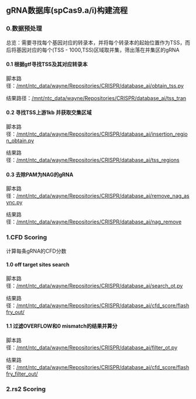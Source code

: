 ## gRNA数据库(spCas9.a/i)构建流程

### 0.数据预处理
总览：需要寻找每个基因对应的转录本，并将每个转录本的起始位置作为TSS，而后将基因对应的每个(TSS - 1000,TSS)区域取并集，筛出落在并集区的gRNA

#### 0.1 根据gtf寻找TSS及其对应转录本
脚本路径：[/mnt/ntc_data/wayne/Repositories/CRISPR/database_ai/obtain_tss.py](./obtain_tss.py)

结果路径：[/mnt/ntc_data/wayne/Repositories/CRISPR/database_ai/tss_tran](./tss_tran)

#### 0.2 寻找TSS上游1kb 并获取交集区域
脚本路径：[/mnt/ntc_data/wayne/Repositories/CRISPR/database_ai/insertion_region_obtain.py](./insertion_region_obtain.py)

结果路径：[/mnt/ntc_data/wayne/Repositories/CRISPR/database_ai/tss_regions](./tss_regions)


#### 0.3 去除PAM为NAG的gRNA
脚本路径：[/mnt/ntc_data/wayne/Repositories/CRISPR/database_ai/remove_nag_async.py](./remove_nag_async.py)

结果路径：[/mnt/ntc_data/wayne/Repositories/CRISPR/database_ai/nag_remove](./nag_remove)

### 1.CFD Scoring
计算每条gRNA的CFD分数

#### 1.0 off target sites search
脚本路径：[/mnt/ntc_data/wayne/Repositories/CRISPR/database_ai/search_ot.py](./search_ot.py)

结果路径：[/mnt/ntc_data/wayne/Repositories/CRISPR/database_ai/cfd_score/flashfry_out/](./cfd_score/flashfry_out/)

#### 1.1 过滤OVERFLOW和0 mismatch的结果并算分
脚本路径：[/mnt/ntc_data/wayne/Repositories/CRISPR/database_ai/filter_ot.py](./filter_ot.py)

结果路径：[/mnt/ntc_data/wayne/Repositories/CRISPR/database_ai/cfd_score/flashfry_filter_out/](./cfd_score/flashfry_filter_out)


### 2.rs2 Scoring
